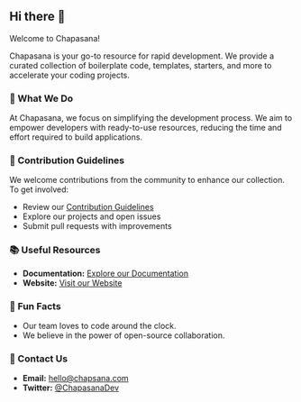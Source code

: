 ## Hi there 👋

Welcome to Chapasana!

Chapasana is your go-to resource for rapid development. We provide a curated collection of boilerplate code, templates, starters, and more to accelerate your coding projects.

### 🌟 What We Do

At Chapasana, we focus on simplifying the development process. We aim to empower developers with ready-to-use resources, reducing the time and effort required to build applications.

### 🤝 Contribution Guidelines

We welcome contributions from the community to enhance our collection. To get involved:

- Review our [Contribution Guidelines](link-to-guidelines)
- Explore our projects and open issues
- Submit pull requests with improvements

### 📚 Useful Resources

- **Documentation:** [Explore our Documentation](link-to-docs)
- **Website:** [Visit our Website](link-to-website)

### 🎉 Fun Facts

- Our team loves to code around the clock.
- We believe in the power of open-source collaboration.

### 📧 Contact Us

- **Email:** hello@chapsana.com
- **Twitter:** [@ChapasanaDev](link-to-twitter)
